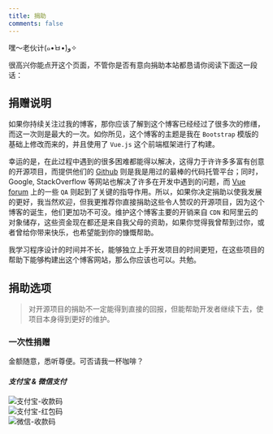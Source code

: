 ```yaml
---
title: 捐助
comments: false
---
```


嘿～老伙计(๑•̀ㅂ•́)و✧

很高兴你能点开这个页面，不管你是否有意向捐助本站都恳请你阅读下面这一段话：

## **捐赠说明**

如果你持续关注过我的博客，那你应该了解到这个博客已经经过了很多次的修缮，而这一次则是最大的一次。如你所见，这个博客的主题是我在 `Bootstrap` 模版的基础上修改而来的，并且使用了 `Vue.js` 这个前端框架进行了构建。

幸运的是，在此过程中遇到的很多困难都能得以解决，这得力于许许多多富有创意的开源项目，而提供他们的 [Github](https://github.com) 则是我是用过的最棒的代码托管平台；同时，Google, StackOverflow 等网站也解决了许多在开发中遇到的问题，而 [Vue forum](https://forum.vuejs.org) 上的一些 `QA` 则起到了关键的指导作用。所以，如果你决定捐助以使我发展的更好，我当然欢迎，但我更推荐你直接捐助这些令人赞叹的开源项目，因为这个博客的诞生，他们更加功不可没。维护这个博客主要的开销来自 `CDN` 和阿里云的对象储存，这些资金现在都还是来自我父母的资助，如果你觉得我曾帮到过你，或者曾给你带来快乐，也希望能到你的慷慨帮助。

我学习程序设计的时间并不长，能够独立上手开发项目的时间更短，在这些项目的帮助下能够构建出这个博客网站，那么你应该也可以。共勉。

## **捐助选项**

> 对开源项目的捐助不一定能得到直接的回报，但能帮助开发者继续下去，使项目本身得到更好的维护。

### 一次性捐赠

金额随意，悉听尊便。可否请我一杯咖啡？

#### *支付宝 & 微信支付*

<div class="card-group"><div class="card"><img alt="支付宝-收款码" class="card-img-top" src="https://img-mitscherlich-me.oss-cn-hangzhou.aliyuncs.com/18-10-26/95462364.jpg"></div><div class="card"><img alt="支付宝-红包码" class="card-img-top" src="https://img-mitscherlich-me.oss-cn-hangzhou.aliyuncs.com/18-10-26/53915512.jpg"></div><div class="card"><img alt="微信-收款码" class="card-img-top" src="https://img-mitscherlich-me.oss-cn-hangzhou.aliyuncs.com/18-10-26/10851338.jpg"></div></div>
